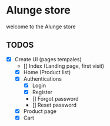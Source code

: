 # Alunge store

welcome to the Alunge store

## TODOS

 - [x] Create UI (pages tempales)
    - [] Index (Landing page, first visit)
    - [x] Home (Product list)
    - [x] Authentications
      - [x] Login
      - [x] Register
      - [] Forgot password
      - [] Reset password
    - [x] Product page
    - [x] Cart
